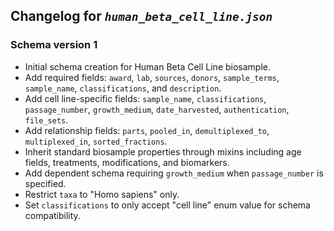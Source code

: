 ## Changelog for *`human_beta_cell_line.json`*

### Schema version 1

* Initial schema creation for Human Beta Cell Line biosample.
* Add required fields: `award`, `lab`, `sources`, `donors`, `sample_terms`, `sample_name`, `classifications`, and `description`.
* Add cell line-specific fields: `sample_name`, `classifications`, `passage_number`, `growth_medium`, `date_harvested`, `authentication`, `file_sets`.
* Add relationship fields: `parts`, `pooled_in`, `demultiplexed_to`, `multiplexed_in`, `sorted_fractions`.
* Inherit standard biosample properties through mixins including age fields, treatments, modifications, and biomarkers.
* Add dependent schema requiring `growth_medium` when `passage_number` is specified.
* Restrict `taxa` to "Homo sapiens" only.
* Set `classifications` to only accept "cell line" enum value for schema compatibility.